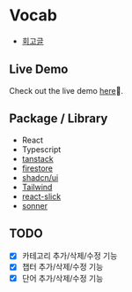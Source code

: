 # Vocab

- [회고글](https://itinerant.tistory.com/200)

## Live Demo

Check out the live demo [here](https://react-vocab.vercel.app/)🚀.

## Package / Library

- React
- Typescript
- [tanstack](https://tanstack.com/query/latest/docs/framework/react/overview)
- [firestore](https://firebase.google.com/)
- [shadcn/ui](https://ui.shadcn.com/)
- [Tailwind](https://tailwindcss.com/)
- [react-slick](https://react-slick.neostack.com/)
- [sonner](https://sonner.emilkowal.ski/)

## TODO

- [x] 카테고리 추가/삭제/수정 기능
- [x] 챕터 추가/삭제/수정 기능
- [x] 단어 추가/삭제/수정 기능
